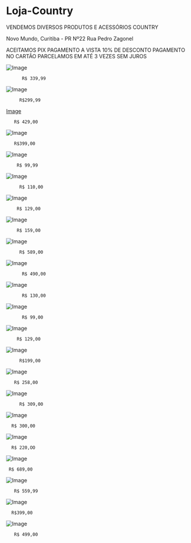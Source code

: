 # Loja-Country


VENDEMOS DIVERSOS PRODUTOS E ACESSÓRIOS COUNTRY

Novo Mundo, Curitiba - PR Nº22
 Rua Pedro Zagonel

ACEITAMOS PIX
PAGAMENTO A VISTA 10% DE DESCONTO
PAGAMENTO NO CARTÃO PARCELAMOS EM ATÉ 3 VEZES SEM JUROS










![Image](https://user-images.githubusercontent.com/115032393/205971631-9d6b79d3-4223-4d67-a1ce-0330208f9992.png)


          R$ 339,99







![Image](https://user-images.githubusercontent.com/115032393/205971764-0acf4f21-0744-4d1b-8330-e31bc4b7432b.png)

         R$299,99



[Image](https://user-images.githubusercontent.com/115032393/205972962-e192f4b6-1ffa-4303-b38f-b633c1ba45d5.png)

       R$ 429,00










![Image](https://user-images.githubusercontent.com/115032393/205973104-b6a2c75b-39ab-4f0d-b524-b6a30251b4a4.png)


       R$399,00



![Image](https://user-images.githubusercontent.com/115032393/205974057-205d7dda-481e-43e4-9534-6722c1638263.png)

        R$ 99,99


![Image](https://user-images.githubusercontent.com/115032393/205974497-44769b9e-b0c6-4b80-bfa4-c12e01606ea2.png)

         R$ 110,00


![Image](https://user-images.githubusercontent.com/115032393/205974899-ca4ed28d-31fe-41d7-8187-d47a54141415.png)

        R$ 129,00



![Image](https://user-images.githubusercontent.com/115032393/205974966-95421545-d597-403a-bd45-e3997cd391e1.png)

        R$ 159,00


![Image](https://user-images.githubusercontent.com/115032393/205975712-c39c04e0-0408-4c08-b883-caff77d8bc64.png)

         R$ 589,00



![Image](https://user-images.githubusercontent.com/115032393/205975888-914d959d-0294-41ba-92d1-28aaf55380ea.png)
  
          R$ 490,00


![Image](https://user-images.githubusercontent.com/115032393/205976060-4432eedf-e158-4d24-b5f0-9f2103fdc2ee.png)

          R$ 130,00


![Image](https://user-images.githubusercontent.com/115032393/205976186-83fbddef-8374-417d-b5d5-b11496ccf2f1.png)


          R$ 99,00


![Image](https://user-images.githubusercontent.com/115032393/205996337-36faf866-eb38-455e-adcd-0a656f249787.png)

        R$ 129,00




![Image](https://user-images.githubusercontent.com/115032393/205996537-dd09d0d7-0693-4309-af0a-29fd6ce0b505.png)

         R$199,00




![Image](https://user-images.githubusercontent.com/115032393/205996794-b281dae2-1663-4ebc-9f30-d11ecd99bf05.png)

       R$ 258,00





![Image](https://user-images.githubusercontent.com/115032393/205996919-d5255381-ef97-41b4-8d9a-1a5cd4d68e5a.png)

         R$ 309,00



![Image](https://user-images.githubusercontent.com/115032393/205997260-f05d74b4-eb98-465a-a0ee-7e9dc74e39ee.png)

      R$ 300,00





![Image](https://user-images.githubusercontent.com/115032393/205997351-ecd9fc53-b80c-4c99-959b-a6425186205e.png)

      R$ 220,OO



![Image](https://user-images.githubusercontent.com/115032393/205997641-9af7f1f7-ced7-45d1-a8fe-fec255031eaf.png)

     R$ 689,00





![Image](https://user-images.githubusercontent.com/115032393/205997744-d6d6c05d-375e-4776-8359-8f38e4b9ddbe.png)

       R$ 559,99



![Image](https://user-images.githubusercontent.com/115032393/205998197-e62ee0b5-bcda-4cef-bee4-006309806612.png)

      R$399,00




![Image](https://user-images.githubusercontent.com/115032393/205998282-17227816-aae8-44d0-8111-bf5dff284cdb.png)

       R$ 499,00
